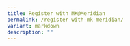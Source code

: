 ```yaml
---
title: Register with MK@Meridian
permalink: /register-with-mk-meridian/
variant: markdown
description: ""
---
```


